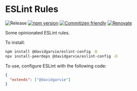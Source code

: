 # ESLint Rules
![Release](https://github.com/davidgarvie/eslint-config/workflows/Release/badge.svg) [![npm version](https://badge.fury.io/js/%40davidgarvie%2Feslint-config.svg)](https://badge.fury.io/js/%40davidgarvie%2Feslint-config) [![Commitizen friendly](https://img.shields.io/badge/commitizen-friendly-brightgreen.svg)](http://commitizen.github.io/cz-cli/) [![Renovate](https://img.shields.io/badge/renovate-enabled-brightgreen.svg)](https://renovatebot.com)

Some opinionated ESLint rules.

To install: 

```bash
npm install @davidgarvie/eslint-config -D
npx install-peerdeps @davidgarvie/eslint-config -D
```

To use, configure ESLint with the following code:
```json
{
  "extends": ["@davidgarvie"]
}
```
